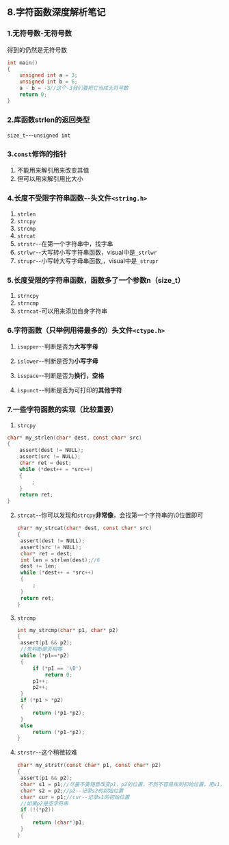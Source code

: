 ## 8.字符函数深度解析笔记

### 1.无符号数-无符号数

得到的仍然是无符号数

```c
int main()
{
    unsigned int a = 3;
    unsigned int b = 6;
    a - b = -3//这个-3我们要把它当成无符号数
    return 0;
}
```

### 2.库函数strlen的返回类型

`size_t`---`unsigned int`

### 3.`const`修饰的指针

1. 不能用来解引用来改变其值
2. 但可以用来解引用比大小

### 4.长度不受限字符串函数--头文件`<string.h>`

1. `strlen`
2. `strcpy`
3. `strcmp`
4. `strcat`
5. `strstr`--在第一个字符串中，找字串
6. `strlwr`--大写转小写字符串函数，visual中是`_strlwr`
7. `strupr`--小写转大写字母串函数,，visual中是`_strupr`

### 5.长度受限的字符串函数，函数多了一个参数n（size_t）

1. `strncpy`
2. `strncmp`
3. `strncat`-可以用来添加自身字符串

### 6.字符函数（只举例用得最多的）头文件`<ctype.h>`

1. `isupper`--判断是否为**大写字母**

2. `islower`--判断是否为**小写字母**

3. `isspace`--判断是否为**换行，空格**

4. `ispunct`--判断是否为可打印的**其他字符**

### 7.一些字符函数的实现（比较重要）

1. `strcpy`

```c
char* my_strlen(char* dest, const char* src)
{
	assert(dest != NULL);
	assert(src != NULL);
	char* ret = dest;
	while (*dest++ = *src++)
	{
		;
	}
	return ret;
}
```

2. `strcat`--你可以发现和`strcpy`**非常像**，会找第一个字符串的\0位置即可

   ```c
   char* my_strcat(char* dest, const char* src)
   {
   	assert(dest != NULL);
   	assert(src != NULL);
   	char* ret = dest;
   	int len = strlen(dest);//6
   	dest += len;
   	while (*dest++ = *src++)
   	{
   		;
   	}
   	return ret;
   }
   ```

3. `strcmp`

   ```c
   int my_strcmp(char* p1, char* p2)
   {
   	assert(p1 && p2);
   	//先判断是否相等
   	while (*p1==*p2)
   	{
   		if (*p1 == '\0')
   			return 0;
   		p1++;
   		p2++;
   	}
   	if (*p1 > *p2)
   	{
   		return (*p1-*p2);
   	}
   	else
   		return (*p1-*p2);
   }
   ```

4. `strstr`--这个稍微较难

   ```c
   char* my_strstr(const char* p1, const char* p2)
   {
   	assert(p1 && p2);
   	char* s1 = p1;//尽量不要随意改变p1，p2的位置，不然不容易找到初始位置，用s1，s2来移动
   	char* s2 = p2;//p2--记录s2的初始位置
   	char* cur = p1;//cur--记录s1的初始位置
   	//如果p2是空字符串
   	if (!(*p2))
   	{
   		return (char*)p1;
   	}
   }
   ```



   



   